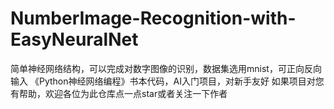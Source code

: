 # NumberImage-Recognition-with-EasyNeuralNet
简单神经网络结构，可以完成对数字图像的识别，数据集选用mnist，可正向反向输入
《Python神经网络编程》书本代码，AI入门项目，对新手友好
如果项目对您有帮助，欢迎各位为此仓库点一点star或者关注一下作者
